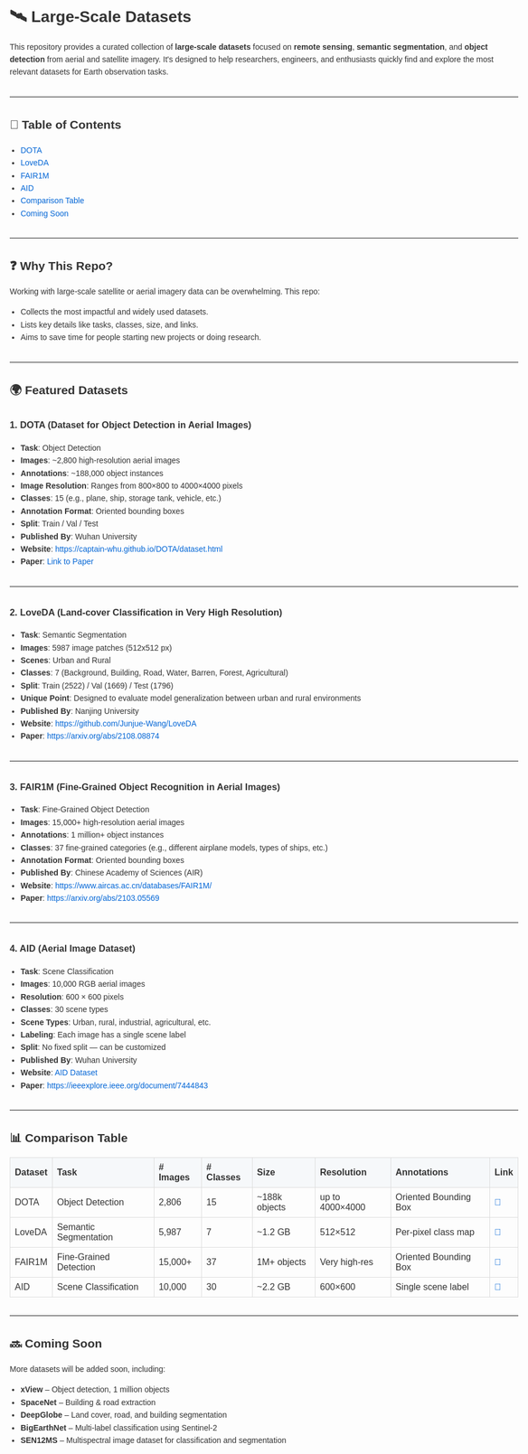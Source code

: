 <!DOCTYPE html>
<html lang="en">
<head>
<meta charset="UTF-8" />
<meta name="viewport" content="width=device-width, initial-scale=1" />
<title>Large-Scale Datasets</title>
<style>
  html {
    scroll-behavior: smooth;
  }
  body {
    font-family: Arial, sans-serif;
    max-width: 900px;
    margin: 2rem auto;
    padding: 0 1rem;
    line-height: 1.6;
    color: #333;
  }
  h1, h2, h3 {
    margin-top: 2rem;
  }
  a {
    color: #0366d6;
    text-decoration: none;
  }
  a:hover {
    text-decoration: underline;
  }
  hr {
    margin: 2rem 0;
  }
  table {
    border-collapse: collapse;
    width: 100%;
    margin: 1rem 0;
  }
  th, td {
    border: 1px solid #ddd;
    padding: 0.5rem;
  }
  th {
    background-color: #f6f8fa;
    text-align: left;
  }
  ul {
    padding-left: 1.2rem;
  }
</style>
</head>
<body>

<h1>🛰️ Large-Scale Datasets</h1>

<p>This repository provides a curated collection of <strong>large-scale datasets</strong> focused on <strong>remote sensing</strong>, <strong>semantic segmentation</strong>, and <strong>object detection</strong> from aerial and satellite imagery. It's designed to help researchers, engineers, and enthusiasts quickly find and explore the most relevant datasets for Earth observation tasks.</p>

<hr />

<h2>📌 Table of Contents</h2>
<ul>
  <li><a href="#dota">DOTA</a></li>
  <li><a href="#loveDA">LoveDA</a></li>
  <li><a href="#fair">FAIR1M</a></li>
  <li><a href="#aid">AID</a></li>
  <li><a href="#comparison-table">Comparison Table</a></li>
  <li><a href="#coming-soon">Coming Soon</a></li>
</ul>

<hr />

<h2 id="why-this-repo">❓ Why This Repo?</h2>
<p>Working with large-scale satellite or aerial imagery data can be overwhelming. This repo:</p>
<ul>
  <li>Collects the most impactful and widely used datasets.</li>
  <li>Lists key details like tasks, classes, size, and links.</li>
  <li>Aims to save time for people starting new projects or doing research.</li>
</ul>

<hr />

<h2>🌍 Featured Datasets</h2>

<h3 id="dota">1. DOTA (Dataset for Object Detection in Aerial Images)</h3>
<ul>
  <li><strong>Task</strong>: Object Detection</li>
  <li><strong>Images</strong>: ~2,800 high-resolution aerial images</li>
  <li><strong>Annotations</strong>: ~188,000 object instances</li>
  <li><strong>Image Resolution</strong>: Ranges from 800×800 to 4000×4000 pixels</li>
  <li><strong>Classes</strong>: 15 (e.g., plane, ship, storage tank, vehicle, etc.)</li>
  <li><strong>Annotation Format</strong>: Oriented bounding boxes</li>
  <li><strong>Split</strong>: Train / Val / Test</li>
  <li><strong>Published By</strong>: Wuhan University</li>
  <li><strong>Website</strong>: <a href="https://captain-whu.github.io/DOTA/dataset.html" target="_blank" rel="noopener noreferrer">https://captain-whu.github.io/DOTA/dataset.html</a></li>
  <li><strong>Paper</strong>: <a href="https://arxiv.org/abs/1711.10398" target="_blank" rel="noopener noreferrer">Link to Paper</a></li>
</ul>

<hr />

<h3 id="loveDA">2. LoveDA (Land-cover Classification in Very High Resolution)</h3>
<ul>
  <li><strong>Task</strong>: Semantic Segmentation</li>
  <li><strong>Images</strong>: 5987 image patches (512x512 px)</li>
  <li><strong>Scenes</strong>: Urban and Rural</li>
  <li><strong>Classes</strong>: 7 (Background, Building, Road, Water, Barren, Forest, Agricultural)</li>
  <li><strong>Split</strong>: Train (2522) / Val (1669) / Test (1796)</li>
  <li><strong>Unique Point</strong>: Designed to evaluate model generalization between urban and rural environments</li>
  <li><strong>Published By</strong>: Nanjing University</li>
  <li><strong>Website</strong>: <a href="https://github.com/Junjue-Wang/LoveDA" target="_blank" rel="noopener noreferrer">https://github.com/Junjue-Wang/LoveDA</a></li>
  <li><strong>Paper</strong>: <a href="https://arxiv.org/abs/2108.08874" target="_blank" rel="noopener noreferrer">https://arxiv.org/abs/2108.08874</a></li>
</ul>

<hr />

<h3 id="fair">3. FAIR1M (Fine-Grained Object Recognition in Aerial Images)</h3>
<ul>
  <li><strong>Task</strong>: Fine-Grained Object Detection</li>
  <li><strong>Images</strong>: 15,000+ high-resolution aerial images</li>
  <li><strong>Annotations</strong>: 1 million+ object instances</li>
  <li><strong>Classes</strong>: 37 fine-grained categories (e.g., different airplane models, types of ships, etc.)</li>
  <li><strong>Annotation Format</strong>: Oriented bounding boxes</li>
  <li><strong>Published By</strong>: Chinese Academy of Sciences (AIR)</li>
  <li><strong>Website</strong>: <a href="https://www.aircas.ac.cn/databases/FAIR1M/" target="_blank" rel="noopener noreferrer">https://www.aircas.ac.cn/databases/FAIR1M/</a></li>
  <li><strong>Paper</strong>: <a href="https://arxiv.org/abs/2103.05569" target="_blank" rel="noopener noreferrer">https://arxiv.org/abs/2103.05569</a></li>
</ul>

<hr />

<h3 id="aid">4. AID (Aerial Image Dataset)</h3>
<ul>
  <li><strong>Task</strong>: Scene Classification</li>
  <li><strong>Images</strong>: 10,000 RGB aerial images</li>
  <li><strong>Resolution</strong>: 600 × 600 pixels</li>
  <li><strong>Classes</strong>: 30 scene types</li>
  <li><strong>Scene Types</strong>: Urban, rural, industrial, agricultural, etc.</li>
  <li><strong>Labeling</strong>: Each image has a single scene label</li>
  <li><strong>Split</strong>: No fixed split — can be customized</li>
  <li><strong>Published By</strong>: Wuhan University</li>
  <li><strong>Website</strong>: <a href="https://captain-whu.github.io/AID/" target="_blank" rel="noopener noreferrer">AID Dataset</a></li>
  <li><strong>Paper</strong>: <a href="https://ieeexplore.ieee.org/document/7444843" target="_blank" rel="noopener noreferrer">https://ieeexplore.ieee.org/document/7444843</a></li>
</ul>

<hr />

<h2 id="comparison-table">📊 Comparison Table</h2>
<table>
  <thead>
    <tr>
      <th>Dataset</th>
      <th>Task</th>
      <th># Images</th>
      <th># Classes</th>
      <th>Size</th>
      <th>Resolution</th>
      <th>Annotations</th>
      <th>Link</th>
    </tr>
  </thead>
  <tbody>
    <tr>
      <td>DOTA</td>
      <td>Object Detection</td>
      <td>2,806</td>
      <td>15</td>
      <td>~188k objects</td>
      <td>up to 4000×4000</td>
      <td>Oriented Bounding Box</td>
      <td><a href="https://captain-whu.github.io/DOTA/dataset.html" target="_blank" rel="noopener noreferrer">🔗</a></td>
    </tr>
    <tr>
      <td>LoveDA</td>
      <td>Semantic Segmentation</td>
      <td>5,987</td>
      <td>7</td>
      <td>~1.2 GB</td>
      <td>512×512</td>
      <td>Per-pixel class map</td>
      <td><a href="https://github.com/Junjue-Wang/LoveDA" target="_blank" rel="noopener noreferrer">🔗</a></td>
    </tr>
    <tr>
      <td>FAIR1M</td>
      <td>Fine-Grained Detection</td>
      <td>15,000+</td>
      <td>37</td>
      <td>1M+ objects</td>
      <td>Very high-res</td>
      <td>Oriented Bounding Box</td>
      <td><a href="https://www.aircas.ac.cn/databases/FAIR1M/" target="_blank" rel="noopener noreferrer">🔗</a></td>
    </tr>
    <tr>
      <td>AID</td>
      <td>Scene Classification</td>
      <td>10,000</td>
      <td>30</td>
      <td>~2.2 GB</td>
      <td>600×600</td>
      <td>Single scene label</td>
      <td><a href="https://captain-whu.github.io/AID/" target="_blank" rel="noopener noreferrer">🔗</a></td>
    </tr>
  </tbody>
</table>

<hr />

<h2 id="coming-soon">🔜 Coming Soon</h2>
<p>More datasets will be added soon, including:</p>
<ul>
  <li><strong>xView</strong> – Object detection, 1 million objects</li>
  <li><strong>SpaceNet</strong> – Building & road extraction</li>
  <li><strong>DeepGlobe</strong> – Land cover, road, and building segmentation</li>
  <li><strong>BigEarthNet</strong> – Multi-label classification using Sentinel-2</li>
  <li><strong>SEN12MS</strong> – Multispectral image dataset for classification and segmentation</li>
</ul>

</body>
</html>
